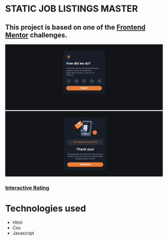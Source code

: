 # STATIC JOB LISTINGS MASTER

## This project is based on one of the [Frontend Mentor](https://www.frontendmentor.io/) challenges.

![Static Job Listings Master Light](./screenshot-1.png)
![Static Job Listings Master Dark](./screenshot-2.png)

### [Interactive Rating](https://www.frontendmentor.io/challenges/interactive-rating-component-koxpeBUmI)


# Technologies used

- Html
- Css
- Javascript

